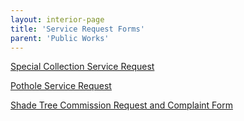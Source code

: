 ```yaml
---
layout: interior-page
title: 'Service Request Forms'
parent: 'Public Works'
---
```


[Special Collection Service Request](./special-collection-request/)

[Pothole Service Request](./pothole-request/)

[Shade Tree Commission Request and Complaint Form](./shade-tree-commission-form/)
